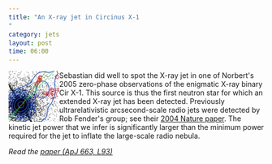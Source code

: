 ```yaml
---
title: "An X-ray jet in Circinus X-1
"
category: jets
layout: post
time: 06:00
---
```

<!-- header generated from blosxom format post; make_header.pl 23.1.2022 -->
<p>
<!-- created by convert.pl on Mon Jan 30 23:15:59 EST 2012 -->
<!-- converted from ../2007/07/x-ray-jet-in-circinus-x-1.html -->
<!-- Post timestamp Friday, July 13, 2007 2:00 PM -->
<!-- touch -t 200707131400 -->
<!-- Labels: 2007, chandra, jets, papers -->
      <img src="/images/cirx1_jet.jpg" width="100" height="100" align="left">Sebastian did well to spot the X-ray jet in one of Norbert's 2005 zero-phase observations of the enigmatic X-ray binary Cir&nbsp;X-1. This source is thus the first neutron star for which an extended X-ray jet has been detected. Previously ultrarelativistic arcsecond-scale radio jets were detected by Rob Fender's group; see their <a href="http://adsabs.harvard.edu/cgi-bin/bib_query?2004Natur.427..222F">2004 Nature paper</a>. The kinetic jet power that we infer is significantly larger than the minimum power required for the jet to inflate the large-scale radio nebula.
<p>
<em>Read the <a href="http://adsabs.harvard.edu/abs/2007ApJ...663L..93H">paper (ApJ 663, L93)</a></em>
